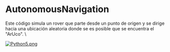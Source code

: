 # AutonomousNavigation
Este código simula un rover que parte desde un punto de origen y se dirige hacia una ubicación aleatoria donde se es posible que se encuentra el "ArUco".
\\

[![Python5.png](https://i.postimg.cc/q7gHSDKz/Python5.png)](https://postimg.cc/VSyhbRD8)
